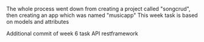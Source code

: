 The whole process went down from creating a project called "songcrud", then creating an app which was named "musicapp"
This week task is based on models and attributes

Additional commit of week 6 task
API restframework
